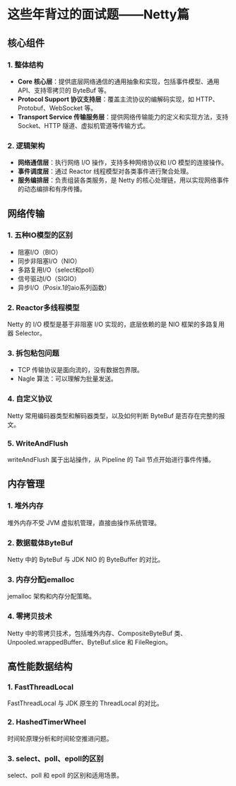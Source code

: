 # 这些年背过的面试题——Netty篇

## 核心组件

### 1. 整体结构
- **Core 核心层**：提供底层网络通信的通用抽象和实现，包括事件模型、通用API、支持零拷贝的 ByteBuf 等。
- **Protocol Support 协议支持层**：覆盖主流协议的编解码实现，如 HTTP、Protobuf、WebSocket 等。
- **Transport Service 传输服务层**：提供网络传输能力的定义和实现方法，支持 Socket、HTTP 隧道、虚拟机管道等传输方式。

### 2. 逻辑架构
- **网络通信层**：执行网络 I/O 操作，支持多种网络协议和 I/O 模型的连接操作。
- **事件调度层**：通过 Reactor 线程模型对各类事件进行聚合处理。
- **服务编排层**：负责组装各类服务，是 Netty 的核心处理链，用以实现网络事件的动态编排和有序传播。

## 网络传输

### 1. 五种IO模型的区别
- 阻塞I/O（BIO）
- 同步非阻塞I/O（NIO）
- 多路复用I/O（select和poll）
- 信号驱动I/O（SIGIO）
- 异步I/O（Posix.1的aio系列函数）

### 2. Reactor多线程模型
Netty 的 I/O 模型是基于非阻塞 I/O 实现的，底层依赖的是 NIO 框架的多路复用器 Selector。

### 3. 拆包粘包问题
- TCP 传输协议是面向流的，没有数据包界限。
- Nagle 算法：可以理解为批量发送。

### 4. 自定义协议
Netty 常用编码器类型和解码器类型，以及如何判断 ByteBuf 是否存在完整的报文。

### 5. WriteAndFlush
writeAndFlush 属于出站操作，从 Pipeline 的 Tail 节点开始进行事件传播。

## 内存管理

### 1. 堆外内存
堆外内存不受 JVM 虚拟机管理，直接由操作系统管理。

### 2. 数据载体ByteBuf
Netty 中的 ByteBuf 与 JDK NIO 的 ByteBuffer 的对比。

### 3. 内存分配jemalloc
jemalloc 架构和内存分配策略。

### 4. 零拷贝技术
Netty 中的零拷贝技术，包括堆外内存、CompositeByteBuf 类、Unpooled.wrappedBuffer、ByteBuf.slice 和 FileRegion。

## 高性能数据结构

### 1. FastThreadLocal
FastThreadLocal 与 JDK 原生的 ThreadLocal 的对比。

### 2. HashedTimerWheel
时间轮原理分析和时间轮空推进问题。

### 3. select、poll、epoll的区别
select、poll 和 epoll 的区别和适用场景。